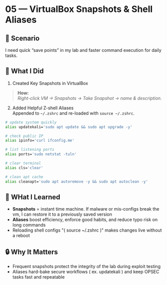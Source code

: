 # 05 — VirtualBox Snapshots & Shell Aliases

## 🧩 Scenario  
I need quick “save points” in my lab and faster command execution for daily tasks.

## 🔧 What I Did

1. Created Key Snapshots in VirtualBox
> **How:**  
> *Right-click VM → Snapshots → Take Snapshot → name & description.*

2. Added Helpful Z-shell Aliases  
Appended to `~/.zshrc` and re-loaded with `source ~/.zshrc`.

```bash
# update system quickly
alias updatekali='sudo apt update && sudo apt upgrade -y'

# check public IP
alias ipinfo='curl ifconfig.me'

# list listening ports
alias ports='sudo netstat -tuln'

# clear terminal
alias cls='clear'

# clean apt cache
alias cleanapt='sudo apt autoremove -y && sudo apt autoclean -y'
```

## 🧠 WHat I Learned
- **Snapshots** = instant time machine. If malware or mis-configs break the vm, I can restore it to a previously saved version
- **Aliases** boost efficiency, enforce good habits, and reduce typo risk on long commands
- Reloading shell configs "( source ~/.zshrc )" makes changes live without a reboot

## 🔒 Why It Matters
- Frequent snapshots protect the integrity of the lab during exploit testing
- Aliases hard-bake secure workflows ( ex. updatekali ) and keep OPSEC tasks fast and repeatable
